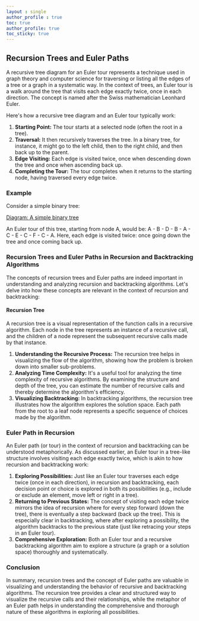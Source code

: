 ```yaml
---
layout : single
author_profile : true
toc: true
author_profile: true
toc_sticky: true
---
```


## Recursion Trees and Euler Paths

A recursive tree diagram for an Euler tour represents a technique used in graph theory and computer science for traversing or listing all the edges of a tree or a graph in a systematic way. In the context of trees, an Euler tour is a walk around the tree that visits each edge exactly twice, once in each direction. The concept is named after the Swiss mathematician Leonhard Euler.

Here's how a recursive tree diagram and an Euler tour typically work:

1. **Starting Point:** The tour starts at a selected node (often the root in a tree).
2. **Traversal:** It then recursively traverses the tree. In a binary tree, for instance, it might go to the left child, then to the right child, and then back up to the parent.
3. **Edge Visiting:** Each edge is visited twice, once when descending down the tree and once when ascending back up.
4. **Completing the Tour:** The tour completes when it returns to the starting node, having traversed every edge twice.

### Example
Consider a simple binary tree:

[Diagram: A simple binary tree](SimpleBinaryTree.png)

An Euler tour of this tree, starting from node A, would be:
A - B - D - B - A - C - E - C - F - C - A.
Here, each edge is visited twice: once going down the tree and once coming back up.

### Recursion Trees and Euler Paths in Recursion and Backtracking Algorithms

The concepts of recursion trees and Euler paths are indeed important in understanding and analyzing recursion and backtracking algorithms. Let's delve into how these concepts are relevant in the context of recursion and backtracking:

#### Recursion Tree
A recursion tree is a visual representation of the function calls in a recursive algorithm. Each node in the tree represents an instance of a recursive call, and the children of a node represent the subsequent recursive calls made by that instance.

1. **Understanding the Recursive Process:** The recursion tree helps in visualizing the flow of the algorithm, showing how the problem is broken down into smaller sub-problems.
2. **Analyzing Time Complexity:** It's a useful tool for analyzing the time complexity of recursive algorithms. By examining the structure and depth of the tree, you can estimate the number of recursive calls and thereby determine the algorithm's efficiency.
3. **Visualizing Backtracking:** In backtracking algorithms, the recursion tree illustrates how the algorithm explores the solution space. Each path from the root to a leaf node represents a specific sequence of choices made by the algorithm.

### Euler Path in Recursion
An Euler path (or tour) in the context of recursion and backtracking can be understood metaphorically. As discussed earlier, an Euler tour in a tree-like structure involves visiting each edge exactly twice, which is akin to how recursion and backtracking work:

1. **Exploring Possibilities:** Just like an Euler tour traverses each edge twice (once in each direction), in recursion and backtracking, each decision point or choice is explored in both its possibilities (e.g., include or exclude an element, move left or right in a tree).
2. **Returning to Previous States:** The concept of visiting each edge twice mirrors the idea of recursion where for every step forward (down the tree), there is eventually a step backward (back up the tree). This is especially clear in backtracking, where after exploring a possibility, the algorithm backtracks to the previous state (just like retracing your steps in an Euler tour).
3. **Comprehensive Exploration:** Both an Euler tour and a recursive backtracking algorithm aim to explore a structure (a graph or a solution space) thoroughly and systematically.

### Conclusion
In summary, recursion trees and the concept of Euler paths are valuable in visualizing and understanding the behavior of recursive and backtracking algorithms. The recursion tree provides a clear and structured way to visualize the recursive calls and their relationships, while the metaphor of an Euler path helps in understanding the comprehensive and thorough nature of these algorithms in exploring all possibilities.
